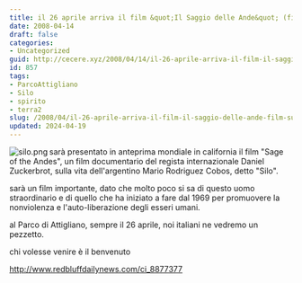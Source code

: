 ```yaml
---
title: il 26 aprile arriva il film &quot;Il Saggio delle Ande&quot; (film su Silo)
date: 2008-04-14
draft: false
categories:
- Uncategorized
guid: http://cecere.xyz/2008/04/14/il-26-aprile-arriva-il-film-il-saggio-delle-ande-film-su-silo/
id: 857
tags:
- ParcoAttigliano
- Silo
- spirito
- terra2
slug: /2008/04/il-26-aprile-arriva-il-film-il-saggio-delle-ande-film-su-silo/
updated: 2024-04-19
---
```


<img src='http://cecere.xyz/wp-content/uploads/sites/3/2008/04/silo.png' alt='silo.png' align="left" />sarà presentato in anteprima mondiale in california il film "Sage of the Andes", un film documentario del regista internazionale Daniel Zuckerbrot, sulla vita dell'argentino Mario Rodriguez Cobos, detto "Silo".

sarà un film importante, dato che molto poco si sa di questo uomo straordinario e di quello che ha iniziato a fare dal 1969 per promuovere la nonviolenza e l'auto-liberazione degli esseri umani.

al Parco di Attigliano, sempre il 26 aprile, noi italiani ne vedremo un pezzetto.
  
chi volesse venire è il benvenuto

<http://www.redbluffdailynews.com/ci_8877377>